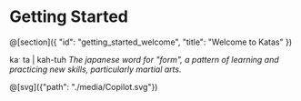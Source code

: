 # Getting Started

@[section]({
    "id": "getting_started_welcome",
    "title": "Welcome to Katas"
})

kaˑ ta | kah-tuh
_The japanese word for "form", a pattern of learning and practicing new skills, particularly martial arts._

@[svg]({"path": "./media/Copilot.svg"})
